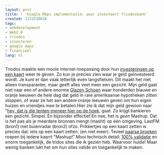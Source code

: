 ```yaml
---
layout: post
title: ! 'Google MAps implementatie: waar investeert Triodosbank'
created: 1233230838
tags:
- webdevelopment
- Web2.0
- triodos
- investeren
- google maps
- financieel
lang: nl
---
```

Triodos maakte een mooie internet-toepassing door hun [investeringen op een kaart](http://www.mijngeldgaatgoed.nl/) weer te geven. Zo kun je precies zien waar je geld geïnvesteerd wordt. Je kunt er dan vaak letterlijk even langsfietsen. Dit maakt het niet alleen transparanter, maar geeft alles veel meer een gezicht. Mijn geld gaat niet naar een of andere enorme [Glazen Schoen](http://www.architectuur.org/meyer03.php) waar honderden blauwe en oranje leeuwen de hele dag dat geld in rare amerikaanse hypotheken zitten stoppen, of waar ze het aan andere oranje leeuwen geven om hun eigen huizen en vriendjes mee te betalen.Hier zie ik dat mijn geld gewoon naar "[hey, dat is die tenten-meneer hier op de hoek](http://www.mijngeldgaatgoed.nl/organisatie/de-markies-nijmegen/), gaat. Zo krijgt bankieren een gezicht. Simpel. En bijzonder effectief.En nee, het is _geen_ Mashup. Dat is het pas als je meerdere bronnen mengt (masht) op één omgeving. LastFM (bron1) met buienradar (bron2) ofzo. Prikkertjes op een kaart zetten is precies dat: iets op een kaart zetten. (en niet meer). Teveel [paarse broeken](http://www.purplepants.nl/) roepen bij iedere kaarrt "Mashup!".Mooi technisch detail: [100% validatie](http://validator.w3.org/check?uri=http%3A%2F%2Fwww.mijngeldgaatgoed.nl%2F&charset=(detect+automatically)&doctype=Inline&group=0) en enorm toegankelijk, de tridos sites die ik gezien heb. Waarvoor hulde! Maar weinig banken lukt het om hun sites valide en toegankelijk te maken.
